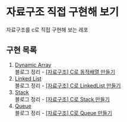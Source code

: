 # 자료구조 직접 구현해 보기

자료구조를 c로 직접 구현해 보는 레포

## 구현 목록

1. [Dynamic Array](./dynamic_array/main.c)  
블로그 정리 - [[자료구조] C로 동적배열 만들기](https://k1a2.github.io/posts/dynamic-array/)
2. [Linked List](./linked_list/main.c)  
블로그 정리 - [[자료구조] C로 LinkedList 만들기](https://k1a2.github.io/posts/linked-list/)
3. [Stack](./stack/main.c)  
블로그 정리 - [[자료구조] C로 Stack 만들기](https://k1a2.github.io/posts/stack/)
4. [Queue](./queue/main.c)  
블로그 정리 - [[자료구조] C로 Queue 만들기](https://k1a2.github.io/posts/queue/)